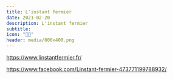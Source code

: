 ```yaml
---
title: L'instant fermier
date: 2021-02-20
description: L'instant fermier
subtitle:
icon: "👨‍🌾"
header: media/800x400.png
---
```


https://www.linstantfermier.fr/

https://www.facebook.com/Linstant-fermier-473771199788932/
